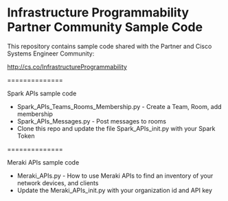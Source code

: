 # Infrastructure Programmability Partner Community Sample Code

This repository contains sample code shared with the Partner and Cisco Systems Engineer Community:

http://cs.co/InfrastructureProgrammability

==============

Spark APIs sample code

 - Spark_APIs_Teams_Rooms_Membership.py - Create a Team, Room, add membership
 - Spark_APIs_Messages.py - Post messages to rooms
 - Clone this repo and update the file Spark_APIs_init.py with your Spark Token

 
==============

Meraki APIs sample code

 - Meraki_APIs.py - How to use Meraki APIs to find an inventory of your network devices, and clients
 - Update the Meraki_APIs_init.py with your organization id and API key
 
